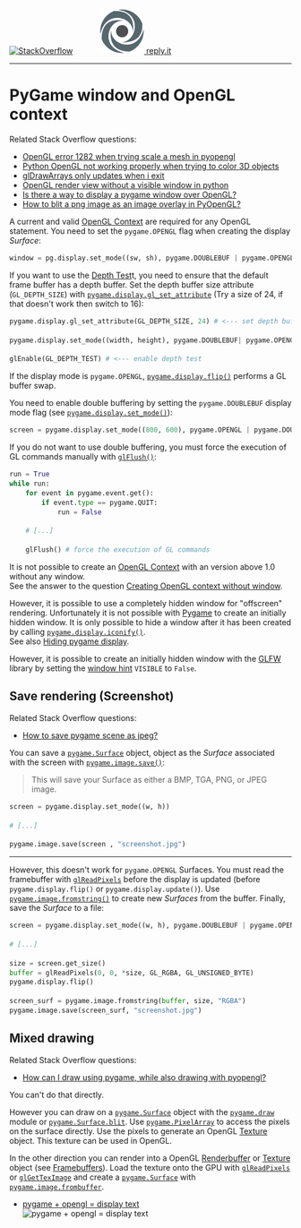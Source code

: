 [![StackOverflow](https://stackexchange.com/users/flair/7322082.png)](https://stackoverflow.com/users/5577765/rabbid76?tab=profile) &nbsp;&nbsp;&nbsp;&nbsp;&nbsp;&nbsp;&nbsp;&nbsp;&nbsp;&nbsp; [![reply.it](../../resource/logo/Repl_it_logo_80.png) reply.it](https://repl.it/repls/folder/PyGame%20Examples)

---

# PyGame window and OpenGL context

Related Stack Overflow questions:

- [OpenGL error 1282 when trying scale a mesh in pyopengl](https://stackoverflow.com/questions/64076734/opengl-error-1281-when-trying-scale-a-mesh-in-pyopengl)
- [Python OpenGL not working properly when trying to color 3D objects](https://stackoverflow.com/questions/64081660/python-opengl-not-working-properly-when-trying-to-color-3d-objects/64086720?noredirect=1#comment113375140_64086720)  
- [glDrawArrays only updates when i exit](https://stackoverflow.com/questions/49957653/gldrawarrays-only-updates-when-i-exit/49957866#49957866)
- [OpenGL render view without a visible window in python](https://stackoverflow.com/questions/51627603/opengl-render-view-without-a-visible-window-in-python/51672538#51672538)
- [Is there a way to display a pygame window over OpenGL?](https://stackoverflow.com/questions/61547251/is-there-a-way-to-display-a-pygame-window-over-opengl/61547556#61547556)
- [How to blit a png image as an image overlay in PyOpenGL?](https://stackoverflow.com/questions/56767373/how-to-blit-a-png-image-as-an-image-overlay-in-pyopengl/56768773#56768773)  

A current and valid [OpenGL Context](https://www.khronos.org/opengl/wiki/OpenGL_Context) are required for any OpenGL statement. You need to set the `pygame.OPENGL` flag when creating the display _Surface_:

```py
window = pg.display.set_mode((sw, sh), pygame.DOUBLEBUF | pygame.OPENGL)
```

If you want to use the [Depth Test](https://www.khronos.org/opengl/wiki/Depth_Test)t, you need to ensure that the default frame buffer has a depth buffer. Set the depth buffer size attribute (`GL_DEPTH_SIZE`) with [`pygame.display.gl_set_attribute`](https://www.pygame.org/docs/ref/display.html#pygame.display.set_mode) (Try a size of 24, if that doesn't work then switch to 16):

```py
pygame.display.gl_set_attribute(GL_DEPTH_SIZE, 24) # <--- set depth buffer size

pygame.display.set_mode((width, height), pygame.DOUBLEBUF| pygame.OPENGL)

glEnable(GL_DEPTH_TEST) # <--- enable depth test
```

If the display mode is `pygame.OPENGL`, [`pygame.display.flip()`](https://www.pygame.org/docs/ref/display.html#pygame.display.flip) performs a GL buffer swap.

You need to enable double buffering by setting the `pygame.DOUBLEBUF` display mode flag (see [`pygame.display.set_mode()`](https://www.pygame.org/docs/ref/display.html#pygame.display.set_mode)):

```py
screen = pygame.display.set_mode((800, 600), pygame.OPENGL | pygame.DOUBLEBUF)
```

If you do not want to use double buffering, you must force the execution of GL commands manually with [`glFlush()`](https://www.khronos.org/registry/OpenGL-Refpages/gl2.1/xhtml/glFlush.xml):

```py
run = True
while run:
    for event in pygame.event.get():
        if event.type == pygame.QUIT:
            run = False

    # [...]

    glFlush() # force the execution of GL commands
```

It is not possible to create an [OpenGL Context](https://www.khronos.org/opengl/wiki/OpenGL_Context) with an version above 1.0 without any window.  
See the answer to the question [Creating OpenGL context without window](https://stackoverflow.com/questions/12482166/creating-opengl-context-without-window).

However, it is possible to use a completely hidden window for "offscreen" rendering.
Unfortunately it is not possible with [Pygame](https://www.pygame.org/news)  to create an initially hidden window.
It is only possible to hide a window after it has been created by calling [`pygame.display.iconify()`](https://www.pygame.org/docs/ref/display.html#pygame.display.iconify).  
See also [Hiding pygame display](https://stackoverflow.com/questions/10466590/hiding-pygame-display).

However, it is possible to create an initially hidden window with the [GLFW](http://www.glfw.org/) library by setting the  [window hint](http://www.glfw.org/docs/latest/window_guide.html#window_hints) `VISIBLE` to `False`.

## Save rendering (Screenshot)

Related Stack Overflow questions:

- [How to save pygame scene as jpeg?](https://stackoverflow.com/questions/66209365/how-to-save-pygame-scene-as-jpeg/66209486#66209486)  

You can save a [`pygame.Surface`](https://www.pygame.org/docs/ref/surface.html) object, object as the _Surface_ associated with the screen with [`pygame.image.save()`](https://www.pygame.org/docs/ref/image.html#pygame.image.save):

> This will save your Surface as either a BMP, TGA, PNG, or JPEG image.

```py
screen = pygame.display.set_mode((w, h))

# [...]

pygame.image.save(screen , "screenshot.jpg")
```

---

However, this doesn't work for `pygame.OPENGL` Surfaces. You must read the framebuffer with [`glReadPixels`](http://pyopengl.sourceforge.net/documentation/manual-3.0/glReadPixels.html) before the display is updated (before `pygame.display.flip()` or `pygame.display.update()`). Use [`pygame.image.fromstring()`](https://www.pygame.org/docs/ref/image.html#pygame.image.fromstring) to create new _Surfaces_ from the buffer. Finally, save the _Surface_ to a file:

```py
screen = pygame.display.set_mode((w, h), pygame.DOUBLEBUF | pygame.OPENGL)

# [...]

size = screen.get_size()
buffer = glReadPixels(0, 0, *size, GL_RGBA, GL_UNSIGNED_BYTE)
pygame.display.flip()

screen_surf = pygame.image.fromstring(buffer, size, "RGBA")
pygame.image.save(screen_surf, "screenshot.jpg")
```

## Mixed drawing

Related Stack Overflow questions:

- [How can I draw using pygame, while also drawing with pyopengl?](https://stackoverflow.com/questions/66552579/how-can-i-draw-using-pygame-while-also-drawing-with-pyopengl/66552664#66552664)

You can't do that directly.

However you can draw on a [`pygame.Surface`](https://www.pygame.org/docs/ref/surface.html) object with the [`pygame.draw`](https://www.pygame.org/docs/ref/draw.html) module or [`pygame.Surface.blit`](https://www.pygame.org/docs/ref/surface.html#pygame.Surface.blit). Use [`pygame.PixelArray`](https://www.pygame.org/docs/ref/pixelarray.html) to access the pixels on the surface directly. Use the pixels to generate an OpenGL [Texture](https://www.khronos.org/opengl/wiki/Texture) object. This texture can be used in OpenGL. 

In the other direction you can render into a OpenGL [Renderbuffer](https://www.khronos.org/opengl/wiki/Renderbuffer_Object) or  [Texture](https://www.khronos.org/opengl/wiki/Texture) object (see [Framebuffers](https://learnopengl.com/Advanced-OpenGL/Framebuffers)). Load the texture onto the GPU with [`glReadPixels`](https://www.khronos.org/registry/OpenGL-Refpages/gl4/html/glReadPixels.xhtml) or [`glGetTexImage`](https://www.khronos.org/registry/OpenGL-Refpages/gl4/html/glGetTexImage.xhtml) and create a [`pygame.Surface`](https://www.pygame.org/docs/ref/surface.html) with [`pygame.image.frombuffer`](https://www.pygame.org/docs/ref/image.html#pygame.image.frombuffer).

- [pygame + opengl = display text](https://stackoverflow.com/questions/67608968/pygame-opengl-display-text/67639147#67639147)  
  ![pygame + opengl = display text](https://i.stack.imgur.com/fEc07.gif)  